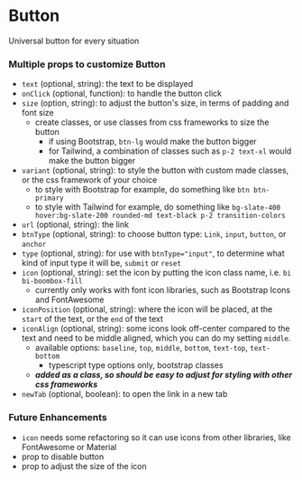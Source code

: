 # Button

Universal button for every situation

### Multiple props to customize Button
 - `text` (optional, string): the text to be displayed
 - `onClick` (optional, function): to handle the button click
 - `size` (option, string): to adjust the button's size, in terms of padding and font size
    <!-- - available options: `btn-lg`, `btn-sm`
      - typescript type options only, bootstrap classes
    - _**added as a class, so should be easy to adjust for styling with other css frameworks**_ -->
    - create classes, or use classes from css frameworks to size the button
      - if using Bootstrap, `btn-lg` would make the button bigger
      - for Tailwind, a combination of classes such as `p-2 text-xl` would make the button bigger
- `variant` (optional, string): to style the button with custom made classes, or the css framework of your choice
  - to style with Bootstrap for example, do something like `btn btn-primary`
  - to style with Tailwind for example, do something like `bg-slate-400 hover:bg-slate-200 rounded-md text-black p-2 transition-colors`
  <!-- - adjust the Bootstrap variables to customize the color palette
  - available options:
    `btn-primary`
    `btn-secondary`
    `btn-success`
    `btn-danger`
    `btn-warning`
    `btn-info`
    `btn-light`
    `btn-dark`
    `btn-link`
    `btn-outline-primary`
    `btn-outline-secondary`
    `btn-outline-success`
    `btn-outline-danger`
    `btn-outline-warning`
    `btn-outline-info`
    `btn-outline-light`
    `btn-outline-dark`
      - typescript type options only, bootstrap classes
  - _**added as a class, so should be easy to adjust for styling with other css frameworks**_ -->
- `url` (optional, string): the link
- `btnType` (optional, string): to choose button type: `Link`, `input`, `button`, or `anchor`
- `type` (optional, string): for use with `btnType="input"`, to determine what kind of input type it will be, `submit` or `reset`
- `icon` (optional, string): set the icon by putting the icon class name, i.e. `bi bi-boombox-fill`
  - currently only works with font icon libraries, such as Bootstrap Icons and FontAwesome
  <!-- - _**added as a class, so should be easy to adjust for styling with other icon libraries**_ -->
- `iconPosition` (optional, string): where the icon will be placed, at the `start` of the text, or the `end` of the text
- `iconAlign` (optional, string): some icons look off-center compared to the text and need to be middle aligned, which you can do my setting `middle`.
  - available options: `baseline`, `top`, `middle`, `bottom`, `text-top`, `text-bottom`
    - typescript type options only, bootstrap classes
  - _**added as a class, so should be easy to adjust for styling with other css frameworks**_
- `newTab` (optional, boolean): to open the link in a new tab

### Future Enhancements
- `icon` needs some refactoring so it can use icons from other libraries, like FontAwesome or Material
- prop to disable button
- prop to adjust the size of the icon